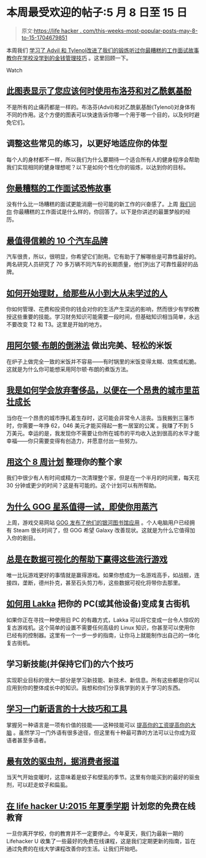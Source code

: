 # 本周最受欢迎的帖子:5 月 8 日至 15 日

> 原文:[https://life hacker . com/this-weeks-most-popular-posts-may-8-to-15-1704679851](https://lifehacker.com/this-weeks-most-popular-posts-may-8th-to-15th-1704679851)

本周我们 [学习了 Advil 和 Tylenol](https://lifehacker.com/this-chart-shows-when-you-should-use-ibuprofen-vs-acet-1704147149)[改进了我们的锻炼](http://vitals.lifehacker.com/tweak-these-common-exercises-for-your-body-type-1704004556)[听过你最糟糕的工作面试故事](http://lifehacker.com/the-worst-job-interview-horror-stories-1703736956)[教你在学校没学到的金钱管理技巧](http://lifehacker.com/how-to-manage-your-money-for-those-who-never-learned-g-1703892260) 。这里回顾一下。

Watch

## [此图表显示了您应该何时使用布洛芬和对乙酰氨基酚](http://lifehacker.com/this-chart-shows-when-you-should-use-ibuprofen-vs-acet-1704147149)

不是所有的止痛药都是一样的。布洛芬(Advil)和对乙酰氨基酚(Tylenol)对身体有不同的作用。这个方便的图表可以快速告诉你哪一个用于哪一个目的，以及何时避免它们。

## 调整这些常见的练习，以更好地适应你的体型

每个人的身材都不一样，所以我们为什么要期待一个适合所有人的健身程序会帮助我们实现相同的健身理想呢？以下是如何个性化你的锻炼，以达到你的目标。

## [你最糟糕的工作面试恐怖故事](http://lifehacker.com/the-worst-job-interview-horror-stories-1703736956)

没有什么比一场糟糕的面试更能消磨一份可能的新工作的兴奋感了。上周 [我们问你](http://lifehacker.com/tell-us-your-worst-job-interview-experiences-1702967168) 你最糟糕的工作面试是什么样的，你回答了。以下是你讲述的最噩梦般的经历。

## [最值得信赖的 10 个汽车品牌](http://twocents.lifehacker.com/the-10-most-reliable-car-brands-1703477293)

汽车很贵，所以，很明显，你希望它们耐用。它有助于了解哪些是可靠性最好的。两名研究人员研究了 70 多万辆不同汽车的长期质量，他们列出了可靠性最好的品牌。

## [如何开始理财，给那些从小到大从未学过的人](http://lifehacker.com/how-to-manage-your-money-for-those-who-never-learned-g-1703892260)

你如何管理、花费和投资你的钱会对你的生活产生深远的影响，然而很少有学校教授这些重要的技能。学习财务知识可能需要一段时间，但基础知识相当简单，永远不要改变 T2 和 T3。这里是开始的地方。

## [用阿尔顿·布朗的倒淋法](http://lifehacker.com/make-perfect-effortless-rice-with-alton-browns-pour-ov-1703652871) 做出完美、轻松的米饭

在炉子上做完全一致的米饭并不容易——有时锅里的米饭变得太糊、烧焦或松脆。这就是为什么你可能想采用阿尔顿·布朗的煮饭方法。

## [我是如何学会放弃奢侈品，以便在一个昂贵的城市里茁壮成长](http://lifehacker.com/how-i-learned-to-give-up-luxuries-so-i-could-thrive-in-1703092407)

当你在一个昂贵的城市挣扎着生存时，这可能会非常令人沮丧。当我搬到三藩市时，你需要一年挣 62，046 美元才能买得起一套一居室的公寓 。我赚了不到 5 万美元。幸运的是，我发现你不需要让你所在城市的平均收入达到很高的水平才能幸福——你只需要变得有创造力，并愿意付出一些努力。

## [用这个 8 周计划](http://lifehacker.com/declutter-your-entire-home-with-this-8-week-plan-1703191218) 整理你的整个家

我们中很少有人有时间或精力一次清理整个家，但是在一个半月的时间里，每天花 30 分钟或更少的时间？这是有可能的。这个计划可以有所帮助。

## [为什么 GOG 星系值得一试，即使你用蒸汽](http://lifehacker.com/why-gog-galaxy-is-worth-trying-out-even-if-you-use-ste-1703601685)

上周，游戏交易网站 [GOG 发布了他们的银河图书馆应用](http://lifehacker.com/gog-galaxy-is-a-drm-free-steam-alternative-in-open-beta-1702251868) 。个人电脑用户已经拥有 Steam 很长时间了，但 GOG 希望 Galaxy 改善现状。这就是为什么它值得加入你的剧目。

## [总是在数据可视化的帮助下赢得这些流行游戏](http://lifehacker.com/always-win-these-popular-games-with-help-from-data-visu-1703217757)

唯一比玩游戏更好的事情就是赢得游戏。如果你想成为一名游戏高手，如战舰，连接四，垄断，德州扑克，甚至石头剪刀布，这些数据可视化将带你去那里。

## [如何用 Lakka](http://lifehacker.com/how-to-turn-your-pc-or-other-device-into-a-retro-arca-1703576831) 把你的 PC(或其他设备)变成复古街机

如果你正在寻找一种使用旧 PC 的有趣方式，Lakka 可以将它变成一台令人惊叹的复古游戏机。这个简单的设置不需要任何高级的 Linux 知识，你甚至可以使用你已经有的控制器。这里有一个一步一步的指南，让你马上就能制作出自己的一体化复古街机。

## 学习新技能(并保持它们)的六个技巧

实现职业目标的很大一部分是学习新技能、新技术、新信息。所有这些都是你可以应用到你的整体成长中的知识。我想和你们分享我学到的关于学习的东西。

## [学习一门新语言的十大技巧和工具](http://lifehacker.com/top-10-tips-and-tools-for-learning-a-new-language-1703201725)

掌握另一种语言是一项有价值的技能——这种技能可以 [提高你的工资](http://lifehacker.com/how-much-money-learning-a-foreign-language-is-worth-1546400464)[提高你的大脑](http://lifehacker.com/learning-a-second-language-can-give-your-brain-a-boost-5895128) 。虽然学习一门外语有很多途径，但这里有十种最可靠的方法可以让你成为双语者甚至多语者。

## [最有效的驱虫剂，据消费者报道](http://lifehacker.com/the-most-effective-bug-repellents-according-to-consume-1704305756)

当天气开始变暖时，这意味着是蚊子和壁虱的季节。这里有你能买到的最好的驱虫剂，可以赶走蚊子和扁虱。

## [在 life hacker U:2015 年夏季学期](http://lifehacker.com/plan-your-free-online-education-at-lifehacker-u-summer-1704020908) 计划您的免费在线教育

一旦你离开学校，你的教育并不一定要停止。今年夏天，我们为最新一期的 Lifehacker U 收集了一些最好的免费在线课程，这是我们定期更新的指南，旨在通过免费的在线大学课程改善你的生活。让我们开始吧。